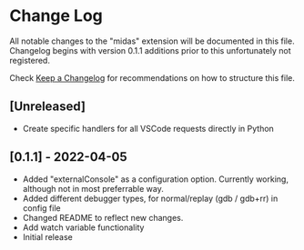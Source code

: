 # Change Log

All notable changes to the "midas" extension will be documented in this file. Changelog begins with version 0.1.1 additions prior to this unfortunately not registered.

Check [Keep a Changelog](http://keepachangelog.com/) for recommendations on how to structure this file.

## [Unreleased]
- Create specific handlers for all VSCode requests directly in Python


## [0.1.1] - 2022-04-05
- Added "externalConsole" as a configuration option. Currently working, although not in most preferrable way.
- Added different debugger types, for normal/replay (gdb / gdb+rr) in config file
- Changed README to reflect new changes.
- Add watch variable functionality
- Initial release